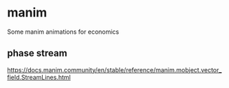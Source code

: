 # manim
Some manim animations for economics

## phase stream

https://docs.manim.community/en/stable/reference/manim.mobject.vector_field.StreamLines.html
